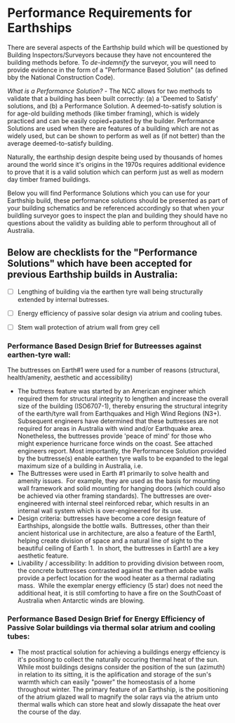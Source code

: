 # Performance Requirements for Earthships

There are several aspects of the Earthship build which will be questioned by Building Inspectors/Surveyors because they have not encountered the building methods before.  To *de-indemnify* the surveyor, you will need to provide evidence in the form of a "Performance Based Solution" (as defined bby the National Construction Code).

*What is a Performance Solution?* -  The NCC allows for two methods to validate that a building has been built correctly: (a) a 'Deemed to Satisfy' solutions, and (b) a Performance Solution.  A deemed-to-satisfy solution is for age-old building methods (like timber framing), which is widely practiced and can be easily copied+pasted by the builder.  Performance Solutions are used when there are features of a building which are not as widely used, but can be shown to perform as well as (if not better) than the average deemed-to-satisfy building.

Naturally, the earthship design despite being used by thousands of homes around the world since it's origins in the 1970s requires additional evidence to prove that it is a valid solution which can perform just as well as modern day timber framed buildings.  

Below you will find Performance Solutions which you can use for your Earthship build, these performance solutions should be presented as part of your building schematics and be referenced accordingly so that when your buildling surveyor goes to inspect the plan and building they should have no questions about the validity as building able to perform throughout all of Australia.

## Below are checklists for the "Performance Solutions" which have been accepted for previous Earthship builds in Australia:

  - [ ] Lengthing of building via the earthen tyre wall being structurally extended by internal butresses.
  - [ ] Energy efficiency of passive solar design via atrium and cooling tubes.
  - [ ] Stem wall protection of atrium wall from grey cell


### Performance Based Design Brief for Butreesses against earthen-tyre wall:

The buttresses on Earth#1 were used for a number of reasons (structural, health/amenity, aesthetic and accessibility)
  * The buttress feature was started by an American engineer which required them for structural integrity to lengthen and increase the overall size of the building (ISO6707-1), thereby ensuring the structural integrity of the earth/tyre wall from Earthquakes and High Wind Regions (N3+). Subsequent engineers have determined that these buttresses are not required for areas in Australia with wind and/or Earthquake area.  Nonetheless, the buttresses provide 'peace of mind' for those who might experience hurricane force winds on the coast. See attached engineers report.  Most importantly, the Performancee Solution provided by the buttresse(s) enable earthen tyre walls to be expanded to the legal maximum size of a building in Australia, i.e. 
  * The Buttresses were used in Earth #1 primarily to solve health and amenity issues.  For example, they are used as the basis for mounting wall framework and solid mounting for hanging doors (which could also be achieved via other framing standards). The buttresses are over-engineered with internal steel reinforced rebar, which results in an internal wall system which is over-engineered for its use.
  * Design criteria: buttresses have become a core design feature of Earthships, alongside the bottle walls.  Buttresses, other than their ancient historical use in architecture, are also a feature of the Earth1, helping create division of space and a natural line of sight to the beautiful ceiling of Earth 1.  In short, the buttresses in Earth1 are a key aesthetic feature. 
  * Livability / accessibility: In addition to providing division between room, the concrete buttresses contrasted against the earthen adobe walls provide a perfect location for the wood heater as a thermal radiating mass.  While the exemplar energy efficiency (5 star) does not need the additional heat, it is still comforting to have a fire on the SouthCoast of Australia when Antarctic winds are blowing.

### Performance Based Design Brief for Energy Efficiency of Passive Solar buildings via thermal solar atrium and cooling tubes:
  * The most practical solution for achieving a buildings energy effciency is it's positiong to collect the naturally occuring thermal heat of the sun.  While most buildings designs consider the position of the sun (azimuth) in relation to its sitting, it is the aplification and storage of the sun's warmth which can easily "power" the homeostasis of a home throughout winter.  The primary feature of an Earthship, is the positioning of the atrium glazed wall to magnify the solar rays via the atrium unto thermal walls which can store heat and slowly dissapate the heat over the course of the day.
